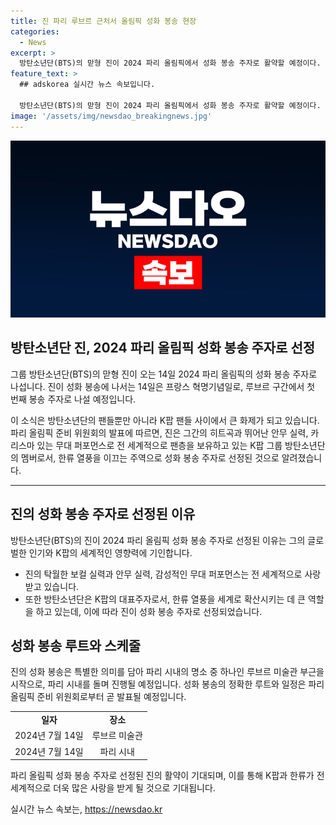 ```yaml
---
title: 진 파리 루브르 근처서 올림픽 성화 봉송 현장
categories:
  - News
excerpt: >
  방탄소년단(BTS)의 맏형 진이 2024 파리 올림픽에서 성화 봉송 주자로 활약할 예정이다. 이는 14일 프랑스 혁명기념일로, 루브르 구간에서 진이 첫 번째 봉송 주자로 나서게 된다. BTS와 진의 참여로 인해 글로벌 팬들의 기대와 관심이 높아지고 있다.
feature_text: >
  ## adskorea 실시간 뉴스 속보입니다.

  방탄소년단(BTS)의 맏형 진이 2024 파리 올림픽에서 성화 봉송 주자로 활약할 예정이다. 이는 14일 프랑스 혁명기념일로, 루브르 구간에서 진이 첫 번째 봉송 주자로 나서게 된다. BTS와 진의 참여로 인해 글로벌 팬들의 기대와 관심이 높아지고 있다.
image: '/assets/img/newsdao_breakingnews.jpg'
---
```


<p><img src="/assets/img/newsdao_breakingnews.jpg" alt="adskorea 속보" /></p>

<h2 data-ke-size="size26">방탄소년단 진, 2024 파리 올림픽 성화 봉송 주자로 선정</h2>

<p data-ke-size="size16">그룹 방탄소년단(BTS)의 맏형 진이 오는 14일 2024 파리 올림픽의 성화 봉송 주자로 나섭니다. 진이 성화 봉송에 나서는 14일은 프랑스 혁명기념일로, 루브르 구간에서 첫 번째 봉송 주자로 나설 예정입니다.</p>

<p data-ke-size="size16">이 소식은 방탄소년단의 팬들뿐만 아니라 K팝 팬들 사이에서 큰 화제가 되고 있습니다. 파리 올림픽 준비 위원회의 발표에 따르면, 진은 그간의 히트곡과 뛰어난 안무 실력, 카리스마 있는 무대 퍼포먼스로 전 세계적으로 팬층을 보유하고 있는 K팝 그룹 방탄소년단의 멤버로서, 한류 열풍을 이끄는 주역으로 성화 봉송 주자로 선정된 것으로 알려졌습니다.</p>

<hr>

<h2 data-ke-size="size24">진의 성화 봉송 주자로 선정된 이유</h2>

<p data-ke-size="size16">방탄소년단(BTS)의 진이 2024 파리 올림픽 성화 봉송 주자로 선정된 이유는 그의 글로벌한 인기와 K팝의 세계적인 영향력에 기인합니다. </p>

<ul>
  <li>진의 탁월한 보컬 실력과 안무 실력, 감성적인 무대 퍼포먼스는 전 세계적으로 사랑받고 있습니다.</li>
  <li>또한 방탄소년단은 K팝의 대표주자로서, 한류 열풍을 세계로 확산시키는 데 큰 역할을 하고 있는데, 이에 따라 진이 성화 봉송 주자로 선정되었습니다.</li>
</ul>

<h2 data-ke-size="size24">성화 봉송 루트와 스케줄</h2>

<p data-ke-size="size16">진의 성화 봉송은 특별한 의미를 담아 파리 시내의 명소 중 하나인 루브르 미술관 부근을 시작으로, 파리 시내를 돌며 진행될 예정입니다. 성화 봉송의 정확한 루트와 일정은 파리 올림픽 준비 위원회로부터 곧 발표될 예정입니다.</p>

<table>
  <tr>
    <td style="text-align: center; height: 17px;"><b>일자</b></td>
    <td style="text-align: center; height: 17px;"><b>장소</b></td>
  </tr>
  <tr>
    <td style="text-align: center; height: 17px;">2024년 7월 14일</td>
    <td style="text-align: center; height: 17px;">루브르 미술관</td>
  </tr>
  <tr>
    <td style="text-align: center; height: 17px;">2024년 7월 14일</td>
    <td style="text-align: center; height: 17px;">파리 시내</td>
  </tr>
</table>

<p data-ke-size="size16">파리 올림픽 성화 봉송 주자로 선정된 진의 활약이 기대되며, 이를 통해 K팝과 한류가 전 세계적으로 더욱 많은 사랑을 받게 될 것으로 기대됩니다.</p>
실시간 뉴스 속보는, <a href="https://newsdao.kr" rel="dofollow">https://newsdao.kr</a>


